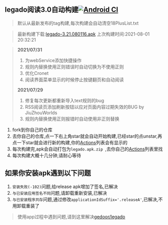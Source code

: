 ## legado阅读3.0自动构建[![Android CI](https://github.com/10bits/gedoor-Build/workflows/Android%20CI/badge.svg)](https://github.com/10bits/gedoor-Build/actions)

> 默认从最新发布的tag构建,每次构建会自动清空18PlusList.txt

> 最新构建下载:[legado-3.21.080116.apk](https://github.com/rainard/gedoor-Build/releases/download/legado-3.21.080116/legado-3.21.080116.apk) 上次构建时间:2021-08-01 20:32:21
<!--start-->
> **2021/07/31**
> 
> 1. 为webService添加快捷操作
> 2. 规则内替换使用正则错误时自动切换为不使用正则
> 3. 优化Cronet
> 4. 阅读界面菜单显示的时候停止按键翻页和自动阅读
> 
> **2021/07/29**
> 
> 1. 修复每次更新都重新导入text规则的bug
> 2. RSS阅读页添加刷新按钮以应对页面内容过期失效的BUG by JiuZhouWorlds
> 3. 规则内替换使用正则报错时自动使用非正则替换
<!--end-->
  
1. fork到你自己的仓库
2. 去你自己的仓库,点一下右上角star就会自动开始构建,已经star的点unstar,再点一下star就会进行新的构建,你的[Actions](https://github.com/10bits/gedoor-Build/actions)列表会有显示的
3. 每次构建完,apk会自动打包为`legado.apk.zip
`,去你自己的[Actions](https://github.com/10bits/gedoor-Build/actions)列表里找
4. 每次构建大概十几分钟,请耐心等待

## 如果你安装apk遇到以下问题

1. `安装失败(-102)`问题,给release apk增加了签名,已解决
2. `与已安装应用签名不同`问题,请卸载重新安装,已解决
3. `与已安装程序共存`问题,通过修改`applicationIdSuffix='.releaseA'`,已解决,不用卸载重装了
> 使用app过程中遇到问题,请到这里解决[gedoor/legado](https://github.com/gedoor/legado/issues)


